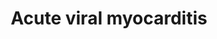 ---
annotations:
- id: CL:0000145
  parent: native cell
  type: Cell Type Ontology
  value: professional antigen presenting cell
- id: DOID:934
  parent: disease by infectious agent
  type: Disease Ontology
  value: viral infectious disease
- id: CL:0000624
  parent: native cell
  type: Cell Type Ontology
  value: CD4-positive, alpha-beta T cell
- id: PW:0000022
  parent: disease pathway
  type: Pathway Ontology
  value: cardiomyopathy pathway
- id: CL:0000625
  parent: native cell
  type: Cell Type Ontology
  value: CD8-positive, alpha-beta T cell
- id: CL:0000746
  parent: native cell
  type: Cell Type Ontology
  value: cardiac muscle cell
- id: CL:0000236
  parent: native cell
  type: Cell Type Ontology
  value: B cell
- id: PW:0000013
  parent: disease pathway
  type: Pathway Ontology
  value: disease pathway
- id: DOID:820
  parent: cardiovascular system disease
  type: Disease Ontology
  value: myocarditis
- id: PW:0001037
  parent: disease pathway
  type: Pathway Ontology
  value: myocarditis pathway
authors:
- Olivier.traets
- Fehrhart
- Egonw
- Khanspers
- MaintBot
- Marvin M2
- Eweitz
- Finterly
citedin:
- link: PMC9138293
  title: 'An NF-κB- and Therapy-Related Regulatory Network in Glioma: A Potential
    Mechanism of Action for Natural Antiglioma Agents (2022)'
- link: PMC7561109
  title: IL6-mediated HCoV-host interactome regulatory network and GO/Pathway enrichment
    analysis (2020)
- link: 10.1016/j.compbiomed.2021.104243
  title: Construction and analysis of protein-protein interaction network of non-alcoholic
    fatty liver disease
communities:
- Diseases
- RareDiseases
description: 'Viral myocarditis is a rare cardiac disease associated with the inflammation
  and injury of the myocardium. The downstream effects are a product of cooperation
  between viral processes and both the adaptive as innate host''s immune response.
  Acute appearance of myocarditis is mostly idiopathic, i.e. of unknown origin. Primarily
  established on clinical observation and limited epidemiologic studies. Most studied
  cases are coxsackie, adeno and human immunodeficiency virus. Grey compartments describe
  extracellular matrix. Direct lines indicate downstream effects and dashed lines
  indicate speculative research. '
last-edited: 2024-07-21
ndex: 6d90c3cd-8b6a-11eb-9e72-0ac135e8bacf
organisms:
- Homo sapiens
redirect_from:
- /index.php/Pathway:WP4298
- /instance/WP4298
- /instance/WP4298_r134291
revision: r134291
schema-jsonld:
- '@context': https://schema.org/
  '@id': https://wikipathways.github.io/pathways/WP4298.html
  '@type': Dataset
  creator:
    '@type': Organization
    name: WikiPathways
  description: 'Viral myocarditis is a rare cardiac disease associated with the inflammation
    and injury of the myocardium. The downstream effects are a product of cooperation
    between viral processes and both the adaptive as innate host''s immune response.
    Acute appearance of myocarditis is mostly idiopathic, i.e. of unknown origin.
    Primarily established on clinical observation and limited epidemiologic studies.
    Most studied cases are coxsackie, adeno and human immunodeficiency virus. Grey
    compartments describe extracellular matrix. Direct lines indicate downstream effects
    and dashed lines indicate speculative research. '
  keywords:
  - ABL1
  - ABL2
  - ACTB
  - AIF1
  - AKT1
  - ATF-2
  - BAX
  - BCL2
  - BCL2L1
  - BH3 Bid
  - BNIP2
  - CAAP1
  - CARCXADR
  - CASP2
  - CASP3
  - CASP6
  - CASP7
  - CASP8
  - CASP9
  - CAV1
  - CCND1
  - CCR3
  - CCR5
  - CD4
  - CD40LG
  - CD55
  - CD80
  - CHRAC1
  - CREB1
  - CXCR4
  - CYCS
  - Ca2+
  - Catenin beta-1
  - Cd28
  - DAF
  - DAG1-B
  - DAG1-a
  - DAP5
  - DFFA/ICAD
  - DFFB-45
  - DMD
  - Dystrophin
  - EIF4G1
  - EIF4G2
  - ENDOG
  - Endothelin-1
  - FYN
  - GSK3B
  - HLA-DMA
  - Herbimycin A
  - IFNG
  - IL1
  - IL10
  - IL12A
  - IL12B
  - IL2
  - IL6
  - ILK
  - ITGAL
  - ITGB2
  - JAK1
  - JNK1
  - KRT8
  - LAMA2
  - MAPK1
  - MAPK3
  - MHC-1
  - MMP9
  - MYH6
  - NFKB2
  - NOD2
  - Nitric oxide synthase
  - PABPC1
  - PARP1
  - PIK3
  - PTCRA
  - PYCARD
  - Perforin-1
  - RAC2
  - RAC3
  - RAF-1
  - RASA1
  - SGCA
  - SGCB
  - SGCD
  - SGCG
  - SOCS1
  - SOS1
  - SRC
  - STAT1
  - STAT3
  - TGFB1
  - TICAM1
  - TLR3
  - TLR4
  - TLR5
  - TNF-a
  - TNFRSM5
  - c-Jun
  - cd86
  - ganglioside GM1
  - glycophosphatidylinositol
  - p53
  - prostaglandin E2
  - reactive oxygen species generators
  license: CC0
  name: Acute viral myocarditis
seo: CreativeWork
title: Acute viral myocarditis
wpid: WP4298
---